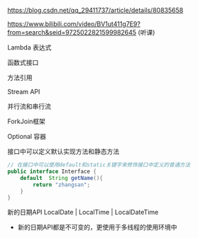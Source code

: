 https://blog.csdn.net/qq_29411737/article/details/80835658

 https://www.bilibili.com/video/BV1ut411g7E9?from=search&seid=9725022821599982645  (听课)

Lambda 表达式

函数式接口

方法引用

Stream API

并行流和串行流

ForkJoin框架

Optional 容器

接口中可以定义默认实现方法和静态方法

```java
// 在接口中可以使用default和static关键字来修饰接口中定义的普通方法
public interface Interface {
    default  String getName(){
        return "zhangsan";
    }
}
```

新的日期API  LocalDate | LocalTime | LocalDateTime

-  新的日期API都是不可变的，更使用于多线程的使用环境中 


